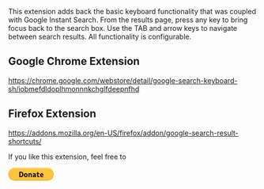 This extension adds back the basic keyboard functionality that was coupled with Google Instant Search. From the results page, press any key to bring focus back to the search box. Use the TAB and arrow keys to navigate between search results. All functionality is configurable.

## Google Chrome Extension
https://chrome.google.com/webstore/detail/google-search-keyboard-sh/iobmefdldoplhmonnnkchglfdeepnfhd

## Firefox Extension
https://addons.mozilla.org/en-US/firefox/addon/google-search-result-shortcuts/

If you like this extension, feel free to

<a href="https://www.paypal.com/donate/?hosted_button_id=GRHD9S4J6HC9N" target="_blank">
  <img src="img/donate.png" alt="Donate" />
</a>
